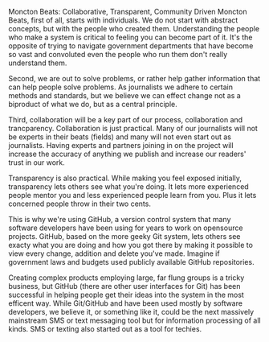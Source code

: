 Moncton Beats: Collaborative, Transparent, Community Driven
Moncton Beats, first of all, starts with individuals. We do not start with abstract concepts, but with the people who created them. Understanding the people who make a system is critical to feeling you can become part of it. It's the opposite of trying to navigate government departments that have become so vast and convoluted even the people who run them don't really understand them.

Second, we are out to solve problems, or rather help gather information that can help people solve problems. As journalists we adhere to certain methods and standards, but we believe we can effect change not as a biproduct of what we do, but as a central principle.

Third, collaboration will be a key part of our process, collaboration and trancparency. Collaboration is just practical. Many of our journalists will not be experts in their beats (fields) and many will not even start out as journalists. Having experts and partners joining in on the project will increase the accuracy of anything we publish and increase our readers' trust in our work.  

Transparency is also practical. While making you feel exposed initially, transparency lets others see what you're doing. It lets more experienced people mentor you and less experienced people learn from you. Plus it lets concerned people throw in their two cents.

This is why we're using GitHub, a version control system that many software developers have been using for years to work on opensource projects. GitHub, based on the more geeky Git system, lets others see exacty what you are doing and how you got there by making it possible to view every change, addition and delete you've made. Imagine if government laws and budgets used publicly available GitHub repositories. 

Creating complex products employing large, far flung groups is a tricky business, but GitHub (there are other user interfaces for Git) has been successful in helping people get their ideas into the system in the most efficent way. While Git/GitHub and have been used mostly by software developers, we believe it, or something like it, could be the next massively mainstream SMS or text messaging tool but for information processing of all kinds. SMS or texting also started out as a tool for techies.

 

